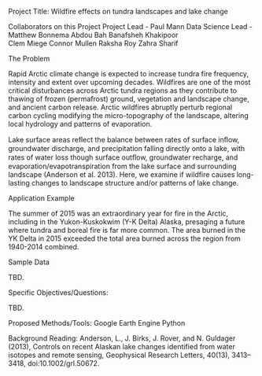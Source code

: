 Project Title: Wildfire effects on tundra landscapes and lake change

Collaborators on this Project 
Project Lead - Paul Mann
Data Science Lead - Matthew Bonnema
Abdou Bah
Banafsheh Khakipoor  
Clem Miege 
Connor Mullen
Raksha Roy
Zahra Sharif

The Problem

Rapid Arctic climate change is expected to increase tundra fire frequency, intensity and extent over upcoming decades. 
Wildfires are one of the most critical disturbances across Arctic tundra regions as they contribute to thawing of frozen (permafrost) ground, vegetation and landscape change, and ancient carbon release. Arctic wildfires abruptly perturb regional carbon cycling modifying the micro-topography of the landscape, altering local hydrology and patterns of evaporation. 

Lake surface areas reﬂect the balance between rates of surface inﬂow, groundwater discharge, and precipitation falling directly onto a lake, with rates of water loss though surface outﬂow, groundwater recharge, and evaporation/evapotranspiration from the lake surface and surrounding landscape (Anderson et al. 2013). 
Here, we examine if wildfire causes long-lasting changes to landscape structure and/or patterns of lake change.   

Application Example

The summer of 2015 was an extraordinary year for fire in the Arctic, including in the Yukon-Kuskokwim (Y-K Delta) Alaska, presaging a future where tundra and boreal fire is far more common. The area burned in the YK Delta in 2015 exceeded the total area burned across the region from 1940-2014 combined.

Sample Data

TBD.

Specific Objectives/Questions:

TBD.

Proposed Methods/Tools:
Google Earth Engine 
Python 


Background Reading:
Anderson, L., J. Birks, J. Rover, and N. Guldager (2013), Controls on recent Alaskan lake changes identified from water isotopes and remote sensing, Geophysical Research Letters, 40(13), 3413–3418, doi:10.1002/grl.50672.











